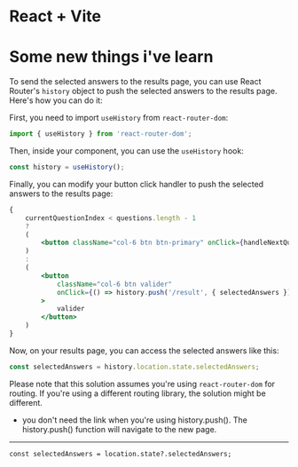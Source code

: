# React + Vite

# Some new things i've learn

To send the selected answers to the results page, you can use React Router's `history` object to push the selected answers to the results page. Here's how you can do it:

First, you need to import `useHistory` from `react-router-dom`:

```jsx
import { useHistory } from 'react-router-dom';
```

Then, inside your component, you can use the `useHistory` hook:

```jsx
const history = useHistory();
```

Finally, you can modify your button click handler to push the selected answers to the results page:

```jsx
{
    currentQuestionIndex < questions.length - 1  
    ? 
    ( 
        <button className="col-6 btn btn-primary" onClick={handleNextQuestion}>Suivant</button>  
    ) 
    : 
    (
        <button 
            className="col-6 btn valider" 
            onClick={() => history.push('/result', { selectedAnswers })}
        >
            valider
        </button>
    )
}
```

Now, on your results page, you can access the selected answers like this:

```jsx
const selectedAnswers = history.location.state.selectedAnswers;
```

Please note that this solution assumes you're using `react-router-dom` for routing. If you're using a different routing library, the solution might be different.

- you don't need the <a> link when you're using history.push(). The history.push() function will navigate to the new page.

---
`const selectedAnswers = location.state?.selectedAnswers;`